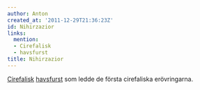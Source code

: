 ```yaml
---
author: Anton
created_at: '2011-12-29T21:36:23Z'
id: Nihirzazior
links:
  mention:
  - Cirefalisk
  - havsfurst
title: Nihirzazior
---
```


[Cirefalisk][] [havsfurst] som ledde de första cirefaliska erövringarna.

  [Cirefalisk]: Cirefalisk
  [havsfurst]: havsfurst
